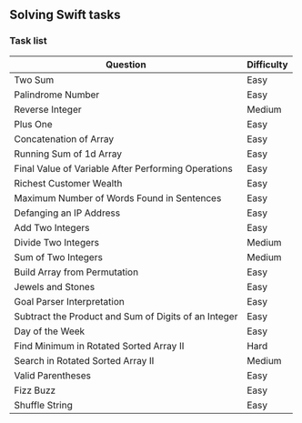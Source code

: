 ## Solving Swift tasks

### Task list

| Question | Difficulty | 
| ------------------ | ---------- |
| Two Sum |    Easy    |
| Palindrome Number |    Easy    |
| Reverse Integer |    Medium  |
| Plus One |    Easy    |
| Concatenation of Array |    Easy    |
| Running Sum of 1d Array |    Easy    |
| Final Value of Variable After Performing Operations  |    Easy    |
| Richest Customer Wealth |    Easy    |
| Maximum Number of Words Found in Sentences |    Easy    |
| Defanging an IP Address |    Easy    |
| Add Two Integers |    Easy    |
| Divide Two Integers |    Medium  |
| Sum of Two Integers |    Medium  |
| Build Array from Permutation |    Easy    |
| Jewels and Stones |    Easy    |
| Goal Parser Interpretation |    Easy    |
| Subtract the Product and Sum of Digits of an Integer |    Easy    |
| Day of the Week |    Easy    |
| Find Minimum in Rotated Sorted Array II |    Hard    |
| Search in Rotated Sorted Array II |    Medium  |
| Valid Parentheses |    Easy    |
| Fizz Buzz |    Easy    |
| Shuffle String |    Easy    |

